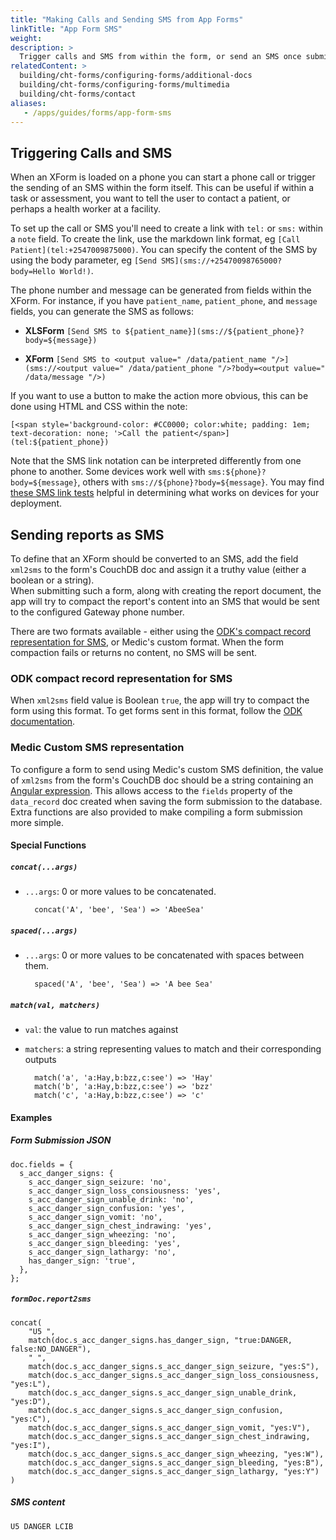 ```yaml
---
title: "Making Calls and Sending SMS from App Forms"
linkTitle: "App Form SMS"
weight: 
description: >
  Trigger calls and SMS from within the form, or send an SMS once submitted.
relatedContent: >
  building/cht-forms/configuring-forms/additional-docs
  building/cht-forms/configuring-forms/multimedia
  building/cht-forms/contact
aliases:
   - /apps/guides/forms/app-form-sms
---
```


## Triggering Calls and SMS

When an XForm is loaded on a phone you can start a phone call or trigger the sending of an SMS within the form itself. This can be useful if within a task or assessment, you want to tell the user to contact a patient, or perhaps a health worker at a facility.

To set up the call or SMS you'll need to create a link with `tel:` or `sms:` within a `note` field. To create the link, use the markdown link format, eg `[Call Patient](tel:+2547009875000)`. You can specify the content of the SMS by using the body parameter, eg `[Send SMS](sms://+25470098765000?body=Hello World!)`.

The phone number and message can be generated from fields within the XForm. For instance, if you have `patient_name`, `patient_phone`, and `message` fields, you can generate the SMS as follows:
- **XLSForm**
`[Send SMS to ${patient_name}](sms://${patient_phone}?body=${message})`

- **XForm**
`[Send SMS to <output value=" /data/patient_name "/>](sms://<output value=" /data/patient_phone "/>?body=<output value=" /data/message "/>)`

If you want to use a button to make the action more obvious, this can be done using HTML and CSS within the note:
```
[<span style='background-color: #CC0000; color:white; padding: 1em; text-decoration: none; '>Call the patient</span>](tel:${patient_phone})
```

Note that the SMS link notation can be interpreted differently from one phone to another. Some devices work well with `sms:${phone}?body=${message}`, others with `sms://${phone}?body=${message}`. You may find [these SMS link tests](https://web.archive.org/web/20210125031111/https://bradorego.com/test/sms.html) helpful in determining what works on devices for your deployment.


## Sending reports as SMS

To define that an XForm should be converted to an SMS, add the field `xml2sms` to the form's CouchDB doc and assign it a truthy value (either a boolean or a string).  
When submitting such a form, along with creating the report document, the app will try to compact the report's content into an SMS that would be sent to the configured Gateway phone number.

There are two formats available - either using the [ODK's compact record representation for SMS](https://getodk.github.io/xforms-spec/#compact-record-representation-(for-sms)), or Medic's custom format.
When the form compaction fails or returns no content, no SMS will be sent.

### ODK compact record representation for SMS

When `xml2sms` field value is Boolean `true`, the app will try to compact the form using this format. 
To get forms sent in this format, follow the [ODK documentation](https://getodk.github.io/xforms-spec/#compact-record-representation-(for-sms)).

### Medic Custom SMS representation

To configure a form to send using Medic's custom SMS definition, the value of `xml2sms` from the form's CouchDB doc should be a string containing an [Angular expression](https://docs.angularjs.org/guide/expression).
This allows access to the `fields` property of the `data_record` doc created when saving the form submission to the database.  Extra functions are also provided to make compiling a form submission more simple.

#### Special Functions

##### `concat(...args)`

* `...args`: 0 or more values to be concatenated.

        concat('A', 'bee', 'Sea') => 'AbeeSea'

##### `spaced(...args)`

* `...args`: 0 or more values to be concatenated with spaces between them.

        spaced('A', 'bee', 'Sea') => 'A bee Sea'

##### `match(val, matchers)`

* `val`: the value to run matches against
* `matchers`: a string representing values to match and their corresponding outputs

        match('a', 'a:Hay,b:bzz,c:see') => 'Hay'
        match('b', 'a:Hay,b:bzz,c:see') => 'bzz'
        match('c', 'a:Hay,b:bzz,c:see') => 'c'

#### Examples

##### Form Submission JSON

	doc.fields = {
	  s_acc_danger_signs: {
	    s_acc_danger_sign_seizure: 'no',
	    s_acc_danger_sign_loss_consiousness: 'yes',
	    s_acc_danger_sign_unable_drink: 'no',
	    s_acc_danger_sign_confusion: 'yes',
	    s_acc_danger_sign_vomit: 'no',
	    s_acc_danger_sign_chest_indrawing: 'yes',
	    s_acc_danger_sign_wheezing: 'no',
	    s_acc_danger_sign_bleeding: 'yes',
	    s_acc_danger_sign_lathargy: 'no',
	    has_danger_sign: 'true',
	  },
	};

##### `formDoc.report2sms`

	concat(
	    "U5 ",
	    match(doc.s_acc_danger_signs.has_danger_sign, "true:DANGER, false:NO_DANGER"),
	    " ",
	    match(doc.s_acc_danger_signs.s_acc_danger_sign_seizure, "yes:S"),
	    match(doc.s_acc_danger_signs.s_acc_danger_sign_loss_consiousness, "yes:L"),
	    match(doc.s_acc_danger_signs.s_acc_danger_sign_unable_drink, "yes:D"),
	    match(doc.s_acc_danger_signs.s_acc_danger_sign_confusion, "yes:C"),
	    match(doc.s_acc_danger_signs.s_acc_danger_sign_vomit, "yes:V"),
	    match(doc.s_acc_danger_signs.s_acc_danger_sign_chest_indrawing, "yes:I"),
	    match(doc.s_acc_danger_signs.s_acc_danger_sign_wheezing, "yes:W"),
	    match(doc.s_acc_danger_signs.s_acc_danger_sign_bleeding, "yes:B"),
	    match(doc.s_acc_danger_signs.s_acc_danger_sign_lathargy, "yes:Y")
	)

##### SMS content

	U5 DANGER LCIB
